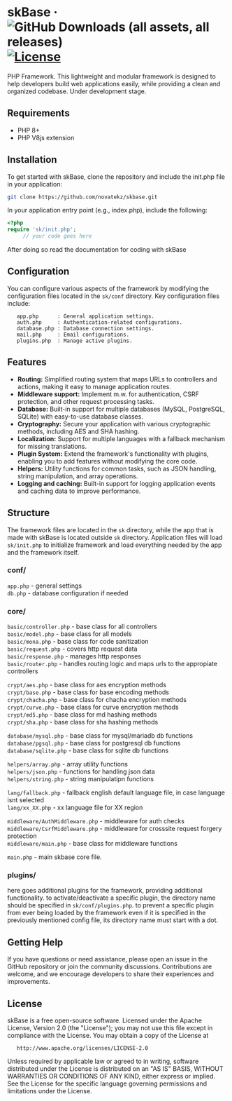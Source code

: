 # skBase · ![GitHub Downloads (all assets, all releases)](https://img.shields.io/github/downloads/novatekz/skbase/total?style=for-the-badge) [![License](https://img.shields.io/github/license/novatekz/skbase?style=for-the-badge)](https://github.com/novatekz/skbase/blob/main/LICENSE)

   PHP Framework. This lightweight and modular framework is designed to 
   help developers build web applications easily, while providing a clean and organized codebase. 
   Under development stage.

## Requirements
   - PHP 8+
   - PHP V8js extension

## Installation
   To get started with skBase, clone the repository and include the init.php file in your application:
   ```bash
   git clone https://github.com/novatekz/skbase.git
   ```

   In your application entry point (e.g., index.php), include the following:
   ```php
   <?php
   require 'sk/init.php';                                           
        // your code goes here
   ```
   After doing so read the documentation for coding with skBase

## Configuration
   You can configure various aspects of the framework by modifying 
   the configuration files located in the `sk/conf` directory. Key configuration files include:
   
       app.php      : General application settings.
       auth.php     : Authentication-related configurations.
       database.php : Database connection settings.
       mail.php     : Email configurations.
       plugins.php  : Manage active plugins.

## Features
   - **Routing:** Simplified routing system that maps URLs to controllers and actions, making it easy to manage application routes.
   - **Middleware support:** Implement m.w. for authentication, CSRF protection, and other request processing tasks.
   - **Database:** Built-in support for multiple databases (MySQL, PostgreSQL, SQLite) with easy-to-use database classes.
   - **Cryptography:** Secure your application with various cryptographic methods, including AES and SHA hashing.
   - **Localization:** Support for multiple languages with a fallback mechanism for missing translations.
   - **Plugin System:** Extend the framework's functionality with plugins, enabling you to add features without modifying the core code.
   - **Helpers:** Utility functions for common tasks, such as JSON handling, string manipulation, and array operations.
   - **Logging and caching:** Built-in support for logging application events and caching data to improve performance.
        
## Structure
   The framework files are located in the `sk` directory, 
   while the app that is made with skBase is located outside `sk` directory.
   Application files will load `sk/init.php` to initialize framework and 
   load everything needed by the app and the framework itself.

### conf/
   `app.php`   - general settings       <br>
   `db.php`    - database configuration if needed
   
### core/
`basic/controller.php` - base class for all controllers     <br>
`basic/model.php`      - base class for all models          <br>
`basic/mona.php`       - base class for code sanitization   <br>
`basic/request.php`    - covers http request data           <br>
`basic/response.php`   - manages http responses             <br>
`basic/router.php`     - handles routing logic and maps urls to the appropiate controllers

`crypt/aes.php`     - base class for aes encryption methods     <br>
`crypt/base.php`    - base class for base encoding methods      <br>
`crypt/chacha.php`  - base class for chacha encryption methods  <br>
`crypt/curve.php`   - base class for curve encryption methods   <br>
`crypt/md5.php`     - base class for md hashing methods         <br>
`crypt/sha.php`     - base class for sha hashing methods

`database/mysql.php`    - base class for mysql/mariadb db functions     <br>
`database/pgsql.php`    - base class for postgresql db functions        <br>
`database/sqlite.php`   - base class for sqlite db functions

`helpers/array.php`     - array utility functions           <br>
`helpers/json.php`      - functions for handling json data  <br>
`helpers/string.php`    - string manipulatipn functions

`lang/fallback.php`     - fallback english default language file, in case language isnt selected    <br>
`lang/xx_XX.php`        - xx language file for XX region

`middleware/AuthMiddleware.php` - middleware for auth checks                            <br>
`middleware/CsrfMiddleware.php` - middleware for crosssite request forgery protection   <br>
`middleware/main.php`           - base class for middleware functions

`main.php` - main skbase core file.

### plugins/
   here goes additional plugins for the framework, providing additional functionality. 
   to activate/deactivate a specific plugin, the directory name should be specified in `sk/conf/plugins.php`. 
   to prevent a specific plugin from ever being loaded by the framework even if it is specified in the previously mentioned config file, its directory name must start with a dot.

## Getting Help
   If you have questions or need assistance, please open an issue 
   in the GitHub repository or join the community discussions. 
   Contributions are welcome, and we encourage developers to 
   share their experiences and improvements.

## License
   skBase is a free open-source software.
   Licensed under the Apache License, Version 2.0 (the "License");
   you may not use this file except in compliance with the License.
   You may obtain a copy of the License at

       http://www.apache.org/licenses/LICENSE-2.0

   Unless required by applicable law or agreed to in writing, software
   distributed under the License is distributed on an "AS IS" BASIS,
   WITHOUT WARRANTIES OR CONDITIONS OF ANY KIND, either express or implied.
   See the License for the specific language governing permissions and
   limitations under the License.
